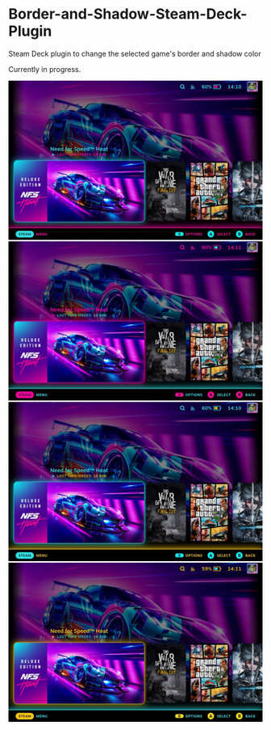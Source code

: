 # Border-and-Shadow-Steam-Deck-Plugin
 Steam Deck plugin to change the selected game's border and shadow color
 
 Currently in progress.
 
 ![alt text](https://github.com/GrodanBool/Border-and-Shadow-Edit/blob/main/cyan-pink-n.jpg?raw=true)
 ![alt text](https://github.com/GrodanBool/Border-and-Shadow-Edit/blob/main/cyan-pink-inverted.jpg?raw=true)
 ![alt text](https://github.com/GrodanBool/Border-and-Shadow-Edit/blob/main/cyan-yellow-n.jpg?raw=true)
 ![alt text](https://github.com/GrodanBool/Border-and-Shadow-Edit/blob/main/cyan-yellow-inverted.jpg?raw=true)
